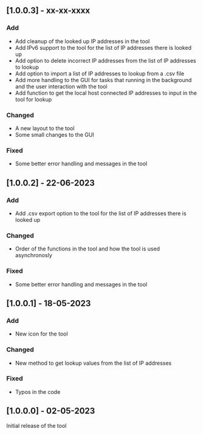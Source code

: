 ## [1.0.0.3] - xx-xx-xxxx

### Add
- Add cleanup of the looked up IP addresses in the tool
- Add IPv6 support to the tool for the list of IP addresses there is looked up
- Add option to delete incorrect IP addresses from the list of IP addresses to lookup
- Add option to import a list of IP addresses to lookup from a .csv file
- Add more handling to the GUI for tasks that running in the background and the user interaction with the tool
- Add function to get the local host connected IP addresses to input in the tool for lookup

### Changed
- A new layout to the tool
- Some small changes to the GUI

### Fixed
- Some better error handling and messages in the tool

## [1.0.0.2] - 22-06-2023

### Add
- Add .csv export option to the tool for the list of IP addresses there is looked up

### Changed
- Order of the functions in the tool and how the tool is used asynchronosly

### Fixed
- Some better error handling and messages in the tool

## [1.0.0.1] - 18-05-2023

### Add
- New icon for the tool

### Changed
- New method to get lookup values from the list of IP addresses

### Fixed
- Typos in the code

## [1.0.0.0] - 02-05-2023

Initial release of the tool
